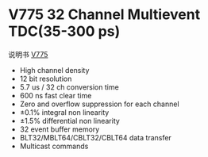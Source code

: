 <!-- V775.md --- 
;; 
;; Description: 
;; Author: Hongyi Wu(吴鸿毅)
;; Email: wuhongyi@qq.com 
;; Created: 三 5月 31 13:50:27 2017 (+0800)
;; Last-Updated: 四 6月  1 09:52:11 2017 (+0800)
;;           By: Hongyi Wu(吴鸿毅)
;;     Update #: 2
;; URL: http://wuhongyi.cn -->

# V775  32 Channel Multievent TDC(35-300 ps)

说明书 [V775](/pdf/ElectronicsModules/CAEN/V775_rev14.pdf)



- High channel density
- 12 bit resolution 
- 5.7 us / 32 ch conversion time
- 600 ns fast clear time
- Zero and overflow suppression for each channel
- ±0.1% integral non linearity
- ±1.5% differential non linearity
- 32 event buffer memory
- BLT32/MBLT64/CBLT32/CBLT64 data transfer
- Multicast commands







<!-- V775.md ends here -->

